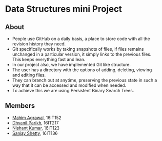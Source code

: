 # Data Structures mini Project
## About
* People use GitHub on a daily basis, a place to store code with all the revision history they need.
* Git specifically works by taking snapshots of files, if files remains unchanged in a particular version, it simply links to the 
  previous files. This keeps everything fast and lean.  
* In our project also, we have implemented Git like structure.  
* The user has a directory with the options of adding, deleting, viewing and editing files. 
* They can branch out at anytime, preserving the previous state in such a way that it can be accessed and modified when needed. 
* To achieve this we are using Persistent Binary Search Trees.
## Members
* [Mahim Agrawal](https://github.com/mahim23), 16IT152
* [Dhvanil Parikh](https://github.com/DhvanilP), 16IT217
* [Nishant Kumar](https://github.com/NishantKr97), 16IT123
* [Sanjay Shetty](), 16IT136

